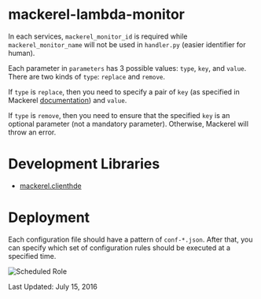 mackerel-lambda-monitor
===============================

In each services, `mackerel_monitor_id` is required while `mackerel_monitor_name` will not be used in `handler.py` (easier identifier for human).

Each parameter in `parameters` has 3 possible values: `type`, `key`, and `value`. There are two kinds of `type`: `replace` and `remove`.

If `type` is `replace`, then you need to specify a pair of `key` (as specified in Mackerel [documentation](https://mackerel.io/api-docs/entry/monitors#create)) and `value`.

If `type` is `remove`, then you need to ensure that the specified `key` is an optional parameter (not a mandatory parameter). Otherwise, Mackerel will throw an error.


Development Libraries
===============================

- [mackerel.clienthde](https://github.com/HDE/py-mackerel-client)


Deployment
===============================

Each configuration file should have a pattern of `conf-*.json`. After that, you can specify which set of configuration rules should be executed at a specified time.

![Scheduled Role](https://raw.githubusercontent.com/freedomofkeima/mackerel-lambda-monitor/master/img/scheduled_role.png)


Last Updated: July 15, 2016
